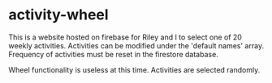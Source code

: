 # activity-wheel
This is a website hosted on firebase for Riley and I to select one of 20 weekly activities. Activities can be modified under the 'default names' array. Frequency of activities must be reset in the firestore database.

Wheel functionality is useless at this time. Activities are selected randomly.

